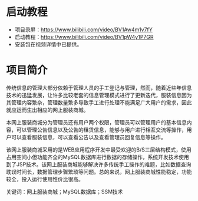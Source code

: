 # 启动教程

- 项目录屏：https://www.bilibili.com/video/BV1Aw4m1v7fY
- 启动教程：https://www.bilibili.com/video/BV1pW4y1P7GR
- 安装包在视频详情中已提供。

# 项目简介
传统信息的管理大部分依赖于管理人员的手工登记与管理，然而，随着近些年信息技术的迅猛发展，让许多比较老套的信息管理模式进行了更新迭代，服装信息因为其管理内容繁杂，管理数量繁多导致手工进行处理不能满足广大用户的需求，因此就应运而生出相应的网上服装商城。

本网上服装商城分为管理员还有用户两个权限，管理员可以管理用户的基本信息内容，可以管理公告信息以及公告的租赁信息，能够与用户进行相互交流等操作，用户可以查看服装信息，可以查看公告以及查看管理员回复信息等操作。

该网上服装商城采用的是WEB应用程序开发中最受欢迎的B/S三层结构模式，使用占用空间小但功能齐全的MySQL数据库进行数据的存储操作，系统开发技术使用到了JSP技术。该网上服装商城能够解决许多传统手工操作的难题，比如数据查询耽误时间长，数据管理步骤繁琐等问题。总的来说，网上服装商城性能稳定，功能较全，投入运行使用性价比很高。 

关键词：网上服装商城；MySQL数据库；SSM技术
